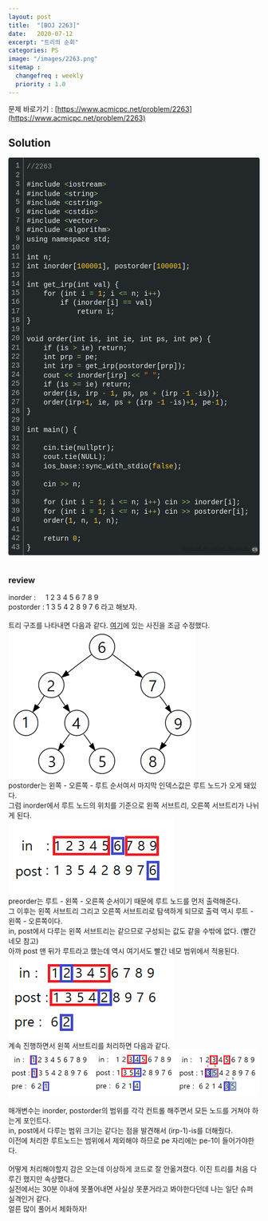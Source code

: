 ```yaml
---
layout: post
title:  "[BOJ 2263]"
date:   2020-07-12
excerpt: "트리의 순회"
categories: PS
image: "/images/2263.png"
sitemap :
  changefreq : weekly
  priority : 1.0
---
```

문제 바로가기 : [https://www.acmicpc.net/problem/2263](https://www.acmicpc.net/problem/2263)

## Solution
<div class="colorscripter-code" style="color:#F1F2F3;font-family:Consolas, 'Liberation Mono', Menlo, Courier, monospace !important; position:relative !important;overflow:auto"><table class="colorscripter-code-table" style="margin:0;padding:0;border:none;background-color:#22282A;border-radius:4px;" cellspacing="0" cellpadding="0"><tr><td style="padding:6px;border-right:2px solid #4f4f4f"><div style="margin:0;padding:0;word-break:normal;text-align:right;color:#aaa;font-family:Consolas, 'Liberation Mono', Menlo, Courier, monospace !important;line-height:130%"><div style="line-height:130%">1</div><div style="line-height:130%">2</div><div style="line-height:130%">3</div><div style="line-height:130%">4</div><div style="line-height:130%">5</div><div style="line-height:130%">6</div><div style="line-height:130%">7</div><div style="line-height:130%">8</div><div style="line-height:130%">9</div><div style="line-height:130%">10</div><div style="line-height:130%">11</div><div style="line-height:130%">12</div><div style="line-height:130%">13</div><div style="line-height:130%">14</div><div style="line-height:130%">15</div><div style="line-height:130%">16</div><div style="line-height:130%">17</div><div style="line-height:130%">18</div><div style="line-height:130%">19</div><div style="line-height:130%">20</div><div style="line-height:130%">21</div><div style="line-height:130%">22</div><div style="line-height:130%">23</div><div style="line-height:130%">24</div><div style="line-height:130%">25</div><div style="line-height:130%">26</div><div style="line-height:130%">27</div><div style="line-height:130%">28</div><div style="line-height:130%">29</div><div style="line-height:130%">30</div><div style="line-height:130%">31</div><div style="line-height:130%">32</div><div style="line-height:130%">33</div><div style="line-height:130%">34</div><div style="line-height:130%">35</div><div style="line-height:130%">36</div><div style="line-height:130%">37</div><div style="line-height:130%">38</div><div style="line-height:130%">39</div><div style="line-height:130%">40</div><div style="line-height:130%">41</div><div style="line-height:130%">42</div><div style="line-height:130%">43</div></div></td><td style="padding:6px 0;text-align:left"><div style="margin:0;padding:0;color:#F1F2F3;font-family:Consolas, 'Liberation Mono', Menlo, Courier, monospace !important;line-height:130%"><div style="padding:0 6px; white-space:pre; line-height:130%"><span style="color:#919191">//2263</span></div><div style="padding:0 6px; white-space:pre; line-height:130%">&nbsp;</div><div style="padding:0 6px; white-space:pre; line-height:130%">#include&nbsp;<span style="color:#F1F2F3"></span><span style="color:#93C763">&lt;</span>iostream<span style="color:#F1F2F3"></span><span style="color:#93C763">&gt;</span></div><div style="padding:0 6px; white-space:pre; line-height:130%">#include&nbsp;<span style="color:#F1F2F3"></span><span style="color:#93C763">&lt;</span>string<span style="color:#F1F2F3"></span><span style="color:#93C763">&gt;</span></div><div style="padding:0 6px; white-space:pre; line-height:130%">#include&nbsp;<span style="color:#F1F2F3"></span><span style="color:#93C763">&lt;</span>cstring<span style="color:#F1F2F3"></span><span style="color:#93C763">&gt;</span></div><div style="padding:0 6px; white-space:pre; line-height:130%">#include&nbsp;<span style="color:#F1F2F3"></span><span style="color:#93C763">&lt;</span>cstdio<span style="color:#F1F2F3"></span><span style="color:#93C763">&gt;</span></div><div style="padding:0 6px; white-space:pre; line-height:130%">#include&nbsp;<span style="color:#F1F2F3"></span><span style="color:#93C763">&lt;</span>vector<span style="color:#F1F2F3"></span><span style="color:#93C763">&gt;</span></div><div style="padding:0 6px; white-space:pre; line-height:130%">#include&nbsp;<span style="color:#F1F2F3"></span><span style="color:#93C763">&lt;</span>algorithm<span style="color:#F1F2F3"></span><span style="color:#93C763">&gt;</span></div><div style="padding:0 6px; white-space:pre; line-height:130%">using&nbsp;namespace&nbsp;std;</div><div style="padding:0 6px; white-space:pre; line-height:130%">&nbsp;</div><div style="padding:0 6px; white-space:pre; line-height:130%">int&nbsp;n;</div><div style="padding:0 6px; white-space:pre; line-height:130%">int&nbsp;inorder[<span style="color:#FFCD22">100001</span>],&nbsp;postorder[<span style="color:#FFCD22">100001</span>];</div><div style="padding:0 6px; white-space:pre; line-height:130%">&nbsp;</div><div style="padding:0 6px; white-space:pre; line-height:130%">int&nbsp;get_irp(int&nbsp;val)&nbsp;{</div><div style="padding:0 6px; white-space:pre; line-height:130%">&nbsp;&nbsp;&nbsp;&nbsp;for&nbsp;(int&nbsp;i&nbsp;<span style="color:#F1F2F3"></span><span style="color:#93C763">=</span>&nbsp;<span style="color:#FFCD22">1</span>;&nbsp;i&nbsp;<span style="color:#F1F2F3"></span><span style="color:#93C763">&lt;</span><span style="color:#F1F2F3"></span><span style="color:#93C763">=</span>&nbsp;n;&nbsp;i<span style="color:#F1F2F3"></span><span style="color:#93C763">+</span><span style="color:#F1F2F3"></span><span style="color:#93C763">+</span>)</div><div style="padding:0 6px; white-space:pre; line-height:130%">&nbsp;&nbsp;&nbsp;&nbsp;&nbsp;&nbsp;&nbsp;&nbsp;if&nbsp;(inorder[i]&nbsp;<span style="color:#F1F2F3"></span><span style="color:#93C763">=</span><span style="color:#F1F2F3"></span><span style="color:#93C763">=</span>&nbsp;val)</div><div style="padding:0 6px; white-space:pre; line-height:130%">&nbsp;&nbsp;&nbsp;&nbsp;&nbsp;&nbsp;&nbsp;&nbsp;&nbsp;&nbsp;&nbsp;&nbsp;return&nbsp;i;</div><div style="padding:0 6px; white-space:pre; line-height:130%">}</div><div style="padding:0 6px; white-space:pre; line-height:130%">&nbsp;</div><div style="padding:0 6px; white-space:pre; line-height:130%">void&nbsp;order(int&nbsp;is,&nbsp;int&nbsp;ie,&nbsp;int&nbsp;ps,&nbsp;int&nbsp;pe)&nbsp;{</div><div style="padding:0 6px; white-space:pre; line-height:130%">&nbsp;&nbsp;&nbsp;&nbsp;if&nbsp;(is&nbsp;<span style="color:#F1F2F3"></span><span style="color:#93C763">&gt;</span>&nbsp;ie)&nbsp;return;</div><div style="padding:0 6px; white-space:pre; line-height:130%">&nbsp;&nbsp;&nbsp;&nbsp;int&nbsp;prp&nbsp;<span style="color:#F1F2F3"></span><span style="color:#93C763">=</span>&nbsp;pe;</div><div style="padding:0 6px; white-space:pre; line-height:130%">&nbsp;&nbsp;&nbsp;&nbsp;int&nbsp;irp&nbsp;<span style="color:#F1F2F3"></span><span style="color:#93C763">=</span>&nbsp;get_irp(postorder[prp]);</div><div style="padding:0 6px; white-space:pre; line-height:130%">&nbsp;&nbsp;&nbsp;&nbsp;cout&nbsp;<span style="color:#F1F2F3"></span><span style="color:#93C763">&lt;</span><span style="color:#F1F2F3"></span><span style="color:#93C763">&lt;</span>&nbsp;inorder[irp]&nbsp;<span style="color:#F1F2F3"></span><span style="color:#93C763">&lt;</span><span style="color:#F1F2F3"></span><span style="color:#93C763">&lt;</span>&nbsp;<span style="color:#EC7600">"&nbsp;"</span>;</div><div style="padding:0 6px; white-space:pre; line-height:130%">&nbsp;&nbsp;&nbsp;&nbsp;if&nbsp;(is&nbsp;<span style="color:#F1F2F3"></span><span style="color:#93C763">&gt;</span><span style="color:#F1F2F3"></span><span style="color:#93C763">=</span>&nbsp;ie)&nbsp;return;</div><div style="padding:0 6px; white-space:pre; line-height:130%">&nbsp;&nbsp;&nbsp;&nbsp;order(is,&nbsp;irp&nbsp;<span style="color:#F1F2F3"></span><span style="color:#93C763">-</span>&nbsp;<span style="color:#FFCD22">1</span>,&nbsp;ps,&nbsp;ps&nbsp;<span style="color:#F1F2F3"></span><span style="color:#93C763">+</span>&nbsp;(irp&nbsp;<span style="color:#F1F2F3"></span><span style="color:#93C763">-</span><span style="color:#FFCD22">1</span>&nbsp;<span style="color:#F1F2F3"></span><span style="color:#93C763">-</span>is));</div><div style="padding:0 6px; white-space:pre; line-height:130%">&nbsp;&nbsp;&nbsp;&nbsp;order(irp<span style="color:#F1F2F3"></span><span style="color:#93C763">+</span><span style="color:#FFCD22">1</span>,&nbsp;ie,&nbsp;ps&nbsp;<span style="color:#F1F2F3"></span><span style="color:#93C763">+</span>&nbsp;(irp&nbsp;<span style="color:#F1F2F3"></span><span style="color:#93C763">-</span><span style="color:#FFCD22">1</span>&nbsp;<span style="color:#F1F2F3"></span><span style="color:#93C763">-</span>is)<span style="color:#F1F2F3"></span><span style="color:#93C763">+</span><span style="color:#FFCD22">1</span>,&nbsp;pe<span style="color:#F1F2F3"></span><span style="color:#93C763">-</span><span style="color:#FFCD22">1</span>);</div><div style="padding:0 6px; white-space:pre; line-height:130%">}</div><div style="padding:0 6px; white-space:pre; line-height:130%">&nbsp;</div><div style="padding:0 6px; white-space:pre; line-height:130%">int&nbsp;main()&nbsp;{</div><div style="padding:0 6px; white-space:pre; line-height:130%">&nbsp;</div><div style="padding:0 6px; white-space:pre; line-height:130%">&nbsp;&nbsp;&nbsp;&nbsp;cin.tie(nullptr);</div><div style="padding:0 6px; white-space:pre; line-height:130%">&nbsp;&nbsp;&nbsp;&nbsp;cout.tie(NULL);</div><div style="padding:0 6px; white-space:pre; line-height:130%">&nbsp;&nbsp;&nbsp;&nbsp;ios_base::sync_with_stdio(<span style="color:#FFCD22">false</span>);</div><div style="padding:0 6px; white-space:pre; line-height:130%">&nbsp;</div><div style="padding:0 6px; white-space:pre; line-height:130%">&nbsp;&nbsp;&nbsp;&nbsp;cin&nbsp;<span style="color:#F1F2F3"></span><span style="color:#93C763">&gt;</span><span style="color:#F1F2F3"></span><span style="color:#93C763">&gt;</span>&nbsp;n;</div><div style="padding:0 6px; white-space:pre; line-height:130%">&nbsp;</div><div style="padding:0 6px; white-space:pre; line-height:130%">&nbsp;&nbsp;&nbsp;&nbsp;for&nbsp;(int&nbsp;i&nbsp;<span style="color:#F1F2F3"></span><span style="color:#93C763">=</span>&nbsp;<span style="color:#FFCD22">1</span>;&nbsp;i&nbsp;<span style="color:#F1F2F3"></span><span style="color:#93C763">&lt;</span><span style="color:#F1F2F3"></span><span style="color:#93C763">=</span>&nbsp;n;&nbsp;i<span style="color:#F1F2F3"></span><span style="color:#93C763">+</span><span style="color:#F1F2F3"></span><span style="color:#93C763">+</span>)&nbsp;cin&nbsp;<span style="color:#F1F2F3"></span><span style="color:#93C763">&gt;</span><span style="color:#F1F2F3"></span><span style="color:#93C763">&gt;</span>&nbsp;inorder[i];</div><div style="padding:0 6px; white-space:pre; line-height:130%">&nbsp;&nbsp;&nbsp;&nbsp;for&nbsp;(int&nbsp;i&nbsp;<span style="color:#F1F2F3"></span><span style="color:#93C763">=</span>&nbsp;<span style="color:#FFCD22">1</span>;&nbsp;i&nbsp;<span style="color:#F1F2F3"></span><span style="color:#93C763">&lt;</span><span style="color:#F1F2F3"></span><span style="color:#93C763">=</span>&nbsp;n;&nbsp;i<span style="color:#F1F2F3"></span><span style="color:#93C763">+</span><span style="color:#F1F2F3"></span><span style="color:#93C763">+</span>)&nbsp;cin&nbsp;<span style="color:#F1F2F3"></span><span style="color:#93C763">&gt;</span><span style="color:#F1F2F3"></span><span style="color:#93C763">&gt;</span>&nbsp;postorder[i];</div><div style="padding:0 6px; white-space:pre; line-height:130%">&nbsp;&nbsp;&nbsp;&nbsp;order(<span style="color:#FFCD22">1</span>,&nbsp;n,&nbsp;<span style="color:#FFCD22">1</span>,&nbsp;n);</div><div style="padding:0 6px; white-space:pre; line-height:130%">&nbsp;</div><div style="padding:0 6px; white-space:pre; line-height:130%">&nbsp;&nbsp;&nbsp;&nbsp;return&nbsp;<span style="color:#FFCD22">0</span>;</div><div style="padding:0 6px; white-space:pre; line-height:130%">}</div></div><div style="text-align:right;margin-top:-13px;margin-right:5px;font-size:9px;font-style:italic"><a href="http://colorscripter.com/info#e" target="_blank" style="color:#4f4f4ftext-decoration:none">Colored by Color Scripter</a></div></td><td style="vertical-align:bottom;padding:0 2px 4px 0"><a href="http://colorscripter.com/info#e" target="_blank" style="text-decoration:none;color:white"><span style="font-size:9px;word-break:normal;background-color:#4f4f4f;color:white;border-radius:10px;padding:1px">cs</span></a></td></tr></table></div>

<br/>

### review
inorder : &nbsp;&nbsp;&nbsp;&nbsp;1 2 3 4 5 6 7 8 9<br>
postorder : 1 3 5 4 2 8 9 7 6 라고 해보자.<br>
<br>
트리 구조를 나타내면 다음과 같다. [여기](https://ko.wikipedia.org/wiki/%ED%8A%B8%EB%A6%AC_%EC%88%9C%ED%9A%8C)에 있는 사진을 조금 수정했다.<br>
![2263_tree](/images/2263_tree.png)
<br>
postorder는 왼쪽 - 오른쪽 - 루트 순서여서 마지막 인덱스값은 루트 노드가 오게 돼있다.<br>
그럼 inorder에서 루트 노드의 위치를 기준으로 왼쪽 서브트리, 오른쪽 서브트리가 나뉘게 된다.<br>
![2263_2](/images/2263_2.png)
<br>
preorder는 루트 - 왼쪽 - 오른쪽 순서이기 때문에 루트 노드를 먼저 출력해준다.<br>
그 이후는 왼쪽 서브트리 그리고 오른쪽 서브트리로 탐색하게 되므로 출력 역시 루트 - 왼쪽 - 오른쪽이다.<br>
in, post에서 다루는 왼쪽 서브트리는 같으므로 구성되는 값도 같을 수밖에 없다. (빨간 네모 참고)<br>
아까 post 맨 뒤가 루트라고 했는데 역시 여기서도 빨간 네모 범위에서 적용된다.<br>
![2263_3](/images/2263_3.png)
<br>
계속 진행하면서 왼쪽 서브트리를 처리하면 다음과 같다.<br>
![2263_4](/images/2263_4.png)
<br><br>
매개변수는 inorder, postorder의 범위를 각각 컨트롤 해주면서 모든 노드를 거쳐야 하는게 포인트다.<br>
in, post에서 다루는 범위 크기는 같다는 점을 발견해서 (irp-1)-is를 더해줬다.<br>
이전에 처리한 루트노드는 범위에서 제외해야 하므로 pe 자리에는 pe-1이 들어가야한다.<br>
<br>
어떻게 처리해야할지 감은 오는데 이상하게 코드로 잘 안옮겨졌다. 이진 트리를 처음 다루긴 했지만 속상했다..<br>
실전에서는 30분 이내에 못풀어내면 사실상 못푼거라고 봐야한다던데 나는 일단 슈퍼 실격인거 같다.<br>
얼른 많이 풀어서 체화하자!<br>


<script src="https://utteranc.es/client.js"
        repo="yooniversal/blog-comments"
        issue-term="pathname"
        theme="github-light"
        crossorigin="anonymous"
        async>
</script>
